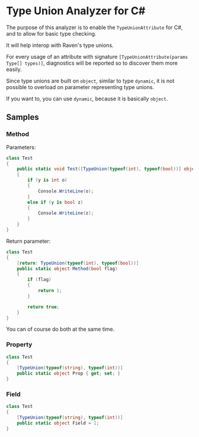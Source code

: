 # Type Union Analyzer for C#

The purpose of this analyzer is to enable the `TypeUnionAttribute` for C#, and to allow for basic type checking. 

It will help interop with Raven's type unions.

For every usage of an attribute with signature `[TypeUnionAttribute(params Type[] types)]`, diagnostics will be reported so to discover them more easily.

Since type unions are built on `object`, similar to type `dynamic`, it is not possible to overload on parameter representing type unions.

If you want to, you can use `dynamic`, because it is basically `object`.

## Samples

### Method

Parameters:

```csharp
class Test 
{
    public static void Test([TypeUnion(typeof(int), typeof(bool))] object y)
    {
        if (y is int o)
        {
            Console.WriteLine(o);
        }
        else if (y is bool z)
        {
            Console.WriteLine(z);
        }
    }
}
```

Return parameter:

```csharp
class Test 
{
    [return: TypeUnion(typeof(int), typeof(bool))]
    public static object Method(bool flag)
    {
        if (flag)
        {
            return 1;
        }

        return true;
    }
}
```

You can of course do both at the same time.

### Property

```csharp
class Test 
{
    [TypeUnion(typeof(string), typeof(int))]
    public static object Prop { get; set; }
}
```

### Field

```csharp
class Test 
{
    [TypeUnion(typeof(string), typeof(int))]
    public static object Field = 1;
}
```